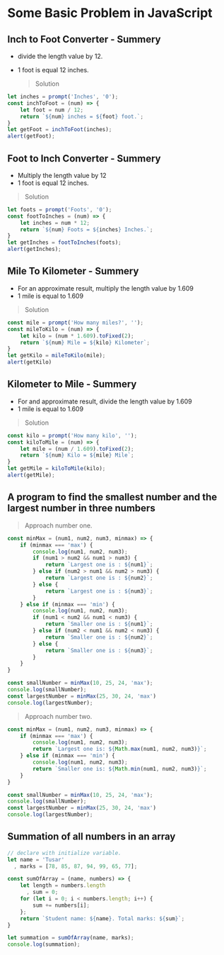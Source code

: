 # Some Basic Problem in JavaScript

## Inch to Foot Converter - Summery

- divide the length value by 12.
- 1 foot is equal 12 inches.

  > Solution

```JavaScript
let inches = prompt('Inches', '0');
const inchToFoot = (num) => {
    let foot = num / 12;
    return `${num} inches = ${foot} foot.`;
}
let getFoot = inchToFoot(inches);
alert(getFoot);
```

## Foot to Inch Converter - Summery

- Multiply the length value by 12
- 1 foot is equal 12 inches.

> Solution

```JavaScript
let foots = prompt('Foots', '0');
const footToInches = (num) => {
    let inches = num * 12;
    return `${num} Foots = ${inches} Inches.`;
}
let getInches = footToInches(foots);
alert(getInches);
```

## Mile To Kilometer - Summery

- For an approximate result, multiply the length value by 1.609
- 1 mile is equal to 1.609

> Solution

```JavaScript
const mile = prompt('How many miles?', '');
const mileToKilo = (num) => {
    let kilo = (num * 1.609).toFixed(2);
    return `${num} Mile = ${kilo} Kilometer`;
}
let getKilo = mileToKilo(mile);
alert(getKilo)
```

## Kilometer to Mile - Summery

- For and approximate result, divide the length value by 1.609
- 1 mile is equal to 1.609

> Solution

```JavaScript
const kilo = prompt('How many kilo', '');
const kiloToMile = (num) => {
    let mile = (num / 1.609).toFixed(2);
    return `${num} Kilo = ${mile} Mile`;
}
let getMile = kiloToMile(kilo);
alert(getMile);
```

## A program to find the smallest number and the largest number in three numbers

> Approach number one.

```JavaScript
const minMax = (num1, num2, num3, minmax) => {
    if (minmax === 'max') {
        console.log(num1, num2, num3);
        if (num1 > num2 && num1 > num3) {
            return `Largest one is : ${num1}`;
        } else if (num2 > num1 && num2 > num3) {
            return `Largest one is : ${num2}`;
        } else {
            return `Largest one is : ${num3}`;
        }
    } else if (minmax === 'min') {
        console.log(num1, num2, num3);
        if (num1 < num2 && num1 < num3) {
            return `Smaller one is : ${num1}`;
        } else if (num2 < num1 && num2 < num3) {
            return `Smaller one is : ${num2}`;
        } else {
            return `Smaller one is : ${num3}`;
        }
    }
}

const smallNumber = minMax(10, 25, 24, 'max');
console.log(smallNumber);
const largestNumber = minMax(25, 30, 24, 'max')
console.log(largestNumber);
```

> Approach number two.

```JavaScript
const minMax = (num1, num2, num3, minmax) => {
    if (minmax === 'max') {
        console.log(num1, num2, num3);
        return `Largest one is: ${Math.max(num1, num2, num3)}`;
    } else if (minmax === 'min') {
        console.log(num1, num2, num3);
        return `Smaller one is: ${Math.min(num1, num2, num3)}`;
    }
}

const smallNumber = minMax(10, 25, 24, 'max');
console.log(smallNumber);
const largestNumber = minMax(25, 30, 24, 'max')
console.log(largestNumber);
```

## Summation of all numbers in an array

```JavaScript
// declare with initialize variable.
let name = 'Tusar'
  , marks = [78, 85, 87, 94, 99, 65, 77];

const sumOfArray = (name, numbers) => {
    let length = numbers.length
      , sum = 0;
    for (let i = 0; i < numbers.length; i++) {
        sum += numbers[i];
    };
    return `Student name: ${name}. Total marks: ${sum}`;
}

let summation = sumOfArray(name, marks);
console.log(summation);
```
